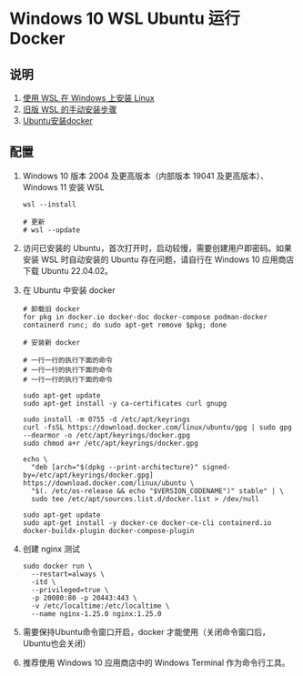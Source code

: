 # Windows 10 WSL Ubuntu 运行 Docker

## 说明

1. [使用 WSL 在 Windows 上安装 Linux]([https://learn.microsoft.com/zh-cn/windows/wsl/install](https://learn.microsoft.com/zh-cn/windows/wsl/install))
2. [旧版 WSL 的手动安装步骤]([https://learn.microsoft.com/zh-cn/windows/wsl/install-manual](https://learn.microsoft.com/zh-cn/windows/wsl/install-manual))
3. [Ubuntu安装docker]([https://docs.docker.com/engine/install/ubuntu/](https://docs.docker.com/engine/install/ubuntu/))

## 配置

1. Windows 10 版本 2004 及更高版本（内部版本 19041 及更高版本）、Windows 11 安装 WSL

   ```shell
   wsl --install
   
   # 更新
   # wsl --update
   ```

2. 访问已安装的 Ubuntu，首次打开时，启动较慢，需要创建用户即密码。如果安装 WSL 时自动安装的 Ubuntu 存在问题，请自行在 Windows
   10 应用商店下载 Ubuntu 22.04.02。

3. 在 Ubuntu 中安装 docker

   ```shell
   # 卸载旧 docker
   for pkg in docker.io docker-doc docker-compose podman-docker containerd runc; do sudo apt-get remove $pkg; done
   ```

   ```shell
   # 安装新 docker
   
   # 一行一行的执行下面的命令
   # 一行一行的执行下面的命令
   # 一行一行的执行下面的命令
   
   sudo apt-get update
   sudo apt-get install -y ca-certificates curl gnupg
   
   sudo install -m 0755 -d /etc/apt/keyrings
   curl -fsSL https://download.docker.com/linux/ubuntu/gpg | sudo gpg --dearmor -o /etc/apt/keyrings/docker.gpg
   sudo chmod a+r /etc/apt/keyrings/docker.gpg
   
   echo \
     "deb [arch="$(dpkg --print-architecture)" signed-by=/etc/apt/keyrings/docker.gpg] https://download.docker.com/linux/ubuntu \
     "$(. /etc/os-release && echo "$VERSION_CODENAME")" stable" | \
     sudo tee /etc/apt/sources.list.d/docker.list > /dev/null
   
   sudo apt-get update
   sudo apt-get install -y docker-ce docker-ce-cli containerd.io docker-buildx-plugin docker-compose-plugin
   ```

4. 创建 nginx 测试

   ```shell
   sudo docker run \
     --restart=always \
     -itd \
     --privileged=true \
     -p 20080:80 -p 20443:443 \
     -v /etc/localtime:/etc/localtime \
     --name nginx-1.25.0 nginx:1.25.0
   ```

5. 需要保持Ubuntu命令窗口开启，docker 才能使用（关闭命令窗口后，Ubuntu也会关闭）
6. 推荐使用 Windows 10 应用商店中的 Windows Terminal 作为命令行工具。
